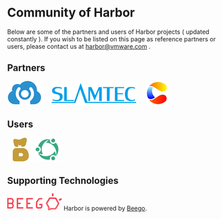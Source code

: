 # Community of Harbor

Below are some of the partners and users of Harbor projects ( updated constantly ). If you wish to be listed on this page as reference partners or users, please contact us at [harbor@vmware.com](mailto:harbor@vmware.com) . 

## Partners
<a href="https://www.shurenyun.com/" border="0" target="_blank"><img alt="DataMan" src="docs/img/dataman.png"></a> &nbsp; &nbsp; <a href="http://www.slamtec.com" target="_blank" border="0"><img alt="SlamTec" src="docs/img/slamteclogo.png"></a>
&nbsp; &nbsp; <a href="https://www.caicloud.io" border="0"><img alt="CaiCloud" src="docs/img/caicloudLogoWeb.png"></a>

## Users
<a href="https://www.madailicai.com/" border="0" target="_blank"><img alt="MaDaiLiCai" src="docs/img/UserMaDai.jpg"></a> <a href="https://www.dianrong.com/" border="0" target="_blank"><img alt="Dianrong" src="docs/img/dianrong.png"></a>

## Supporting Technologies
<img alt="beego" src="docs/img/beegoLogo.png"> Harbor is powered by <a href="http://beego.me/">Beego</a>.
